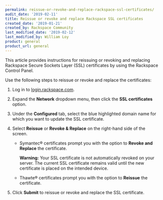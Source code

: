 ```yaml
---
permalink: reissue-or-revoke-and-replace-rackspace-ssl-certificates/
audit_date: '2019-02-11'
title: Reissue or revoke and replace Rackspace SSL certificates
created_date: '2019-01-21'
created_by: Rackspace Community
last_modified_date: '2019-02-12'
last_modified_by: William Loy
product: general
product_url: general
---
```


This article provides instructions for reissuing or revoking and replacing Rackspace Secure Sockets Layer (SSL) certificates by using the Rackspace Control Panel.

Use the following steps to reissue or revoke and replace the certificates:

1. Log in to [login.rackspace.com](https://login.rackspace.com).

2. Expand the **Network** dropdown menu, then click the **SSL certificates** option.

3. Under the **Configured** tab, select the blue highlighted domain name for which you want to update the SSL certificate.

4. Select **Reissue** or **Revoke & Replace** on the right-hand side of the screen.

    - Symantec&reg; certificates prompt you with the option to **Revoke and Replace** the certificate.

        **Warning:** Your SSL certificate is not automatically revoked on your server. The current SSL certificate remains valid until the new certificate is placed on the intended device.

    - Thawte&reg; certificates prompt you with the option to **Reissue** the certificate.

5. Click **Submit** to reissue or revoke and replace the SSL certificate. 
